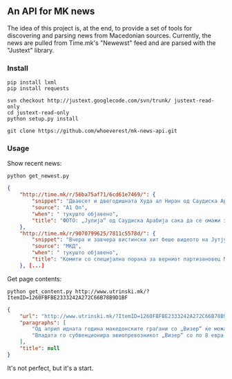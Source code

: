 ## An API for MK news

The idea of this project is, at the end, to provide a set of tools for discovering and parsing news from Macedonian sources. Currently, the news are pulled from Time.mk's "Newewst" feed and are parsed with the "Justext" library.

### Install

	pip install lxml
	pip install requests

	svn checkout http://justext.googlecode.com/svn/trunk/ justext-read-only
	cd justext-read-only
	python setup.py install

	git clone https://github.com/whoeverest/mk-news-api.git

### Usage

Show recent news:

	python get_newest.py

```json
{
    "http://time.mk/r/56ba75af71/6cd61e7469/": {
        "snippet": "Дваесет и двегодишната Худа ал Ниран од Саудиска Арабија во Јемен, пркосејќи им на правилата на двете конзервативни држави, го повика јеменскиот суд да и дозволи да остане во државата и да се омажи ...", 
        "source": "А1 On", 
        "when": " тукушто објавено", 
        "title": "ФОТО: „Јулија“ од Саудиска Арабија сака да се омажи за „Ромео“ од Јемен"
    }, 
    "http://time.mk/r/9070799625/7811c5578d/": {
        "snippet": "Вчера и завчера вистински хит беше видеото на Јутјуб на кое се гледа како Наумче Мојсовски навива за белградски Партизан на кошаркарскиот меч со Фенербахче, што наиде на остра реакција, особено кај ...", 
        "source": "МКД", 
        "when": " тукушто објавено", 
        "title": "Комити со специјална порака за верниот партизановец Мојсовски (ФОТО)"
    }, [...]
```

Get page contents:

	python get_content.py http://www.utrinski.mk/?ItemID=1260FBFBE2333242A272C66B78B9D1BF


```json
{
    "url": "http://www.utrinski.mk/?ItemID=1260FBFBE2333242A272C66B78B9D1BF", 
    "paragraphs": [
        "Од април идната година македонските граѓани со „Визер“ ќе можат да летаат на уште три нови дестинации - Париз, Брисел и Франкфурт. Ова денеска го најави премиерот Никола Груевски, кој истакна дека со „Визер“ се договориле за уште три нови линии на кои граѓаните ќе можат да летаат по цени почнувајќи од 1.500 денари.", 
        "Владата го субвенционира авиопревозникот „Визер“ со по 8 евра по патник. Оваа година за нискобуџетните авиокомпании Владата доделуваше по 9 евра за секој патник, за идната цената на субвенцијата ќе биде 8 евра. (Ек.Р.)"
    ], 
    "title": null
}

```

It's not perfect, but it's a start.